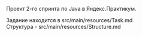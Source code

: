 Проект 2-го спринта по Java в Яндекс.Практикум.

Задание находится в src/main/resources/Task.md \
Структура - src/main/resources/Structure.md